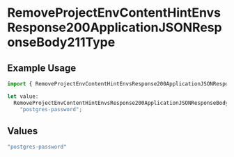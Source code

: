 # RemoveProjectEnvContentHintEnvsResponse200ApplicationJSONResponseBody211Type

## Example Usage

```typescript
import { RemoveProjectEnvContentHintEnvsResponse200ApplicationJSONResponseBody211Type } from "@vercel/sdk/models/operations/removeprojectenv.js";

let value:
  RemoveProjectEnvContentHintEnvsResponse200ApplicationJSONResponseBody211Type =
    "postgres-password";
```

## Values

```typescript
"postgres-password"
```